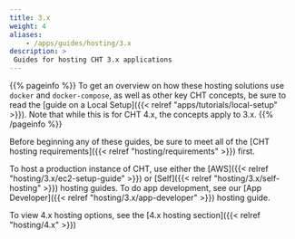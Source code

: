 ```yaml
---
title: 3.x
weight: 4
aliases:
    - /apps/guides/hosting/3.x
description: >
 Guides for hosting CHT 3.x applications
---
```


{{% pageinfo %}} 
To get an overview on how these hosting solutions use `docker` and `docker-compose`, as well as other key CHT concepts, be sure to read the [guide on a Local Setup]({{< relref "apps/tutorials/local-setup" >}}). Note that while this is for CHT 4.x, the concepts apply to 3.x.
{{% /pageinfo %}}

Before beginning any of these guides, be sure to meet all of the [CHT hosting requirements]({{< relref "hosting/requirements" >}}) first.

To host a production instance of CHT, use either the [AWS]({{< relref "hosting/3.x/ec2-setup-guide" >}}) or [Self]({{< relref "hosting/3.x/self-hosting" >}}) hosting guides. To do app development, see our [App Developer]({{< relref "hosting/3.x/app-developer" >}}) hosting guide.

To view 4.x hosting options, see the  [4.x hosting section]({{< relref "hosting/4.x" >}}) 
